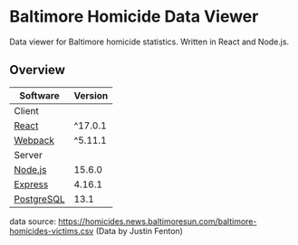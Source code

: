 # Baltimore Homicide Data Viewer

Data viewer for Baltimore homicide statistics. Written in React and Node.js.

## Overview ##
|Software|Version|
|--------|-------|
|Client||
|[React](https://reactjs.org/docs/getting-started.html)|^17.0.1|
|[Webpack](https://webpack.js.org/concepts/)|^5.11.1|
|Server||
|[Node.js](https://nodejs.org/dist/latest-v15.x/docs/api/)|15.6.0|
|[Express](https://expressjs.com/en/starter/installing.html/)|4.16.1|
|[PostgreSQL](https://www.postgresql.org/docs/13/release-13-1.html)|13.1|

data source: https://homicides.news.baltimoresun.com/baltimore-homicides-victims.csv (Data by Justin Fenton)
